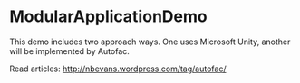 ModularApplicationDemo
======================

This demo includes two approach ways. One uses Microsoft Unity, another will be implemented by Autofac.

Read articles:
  http://nbevans.wordpress.com/tag/autofac/
